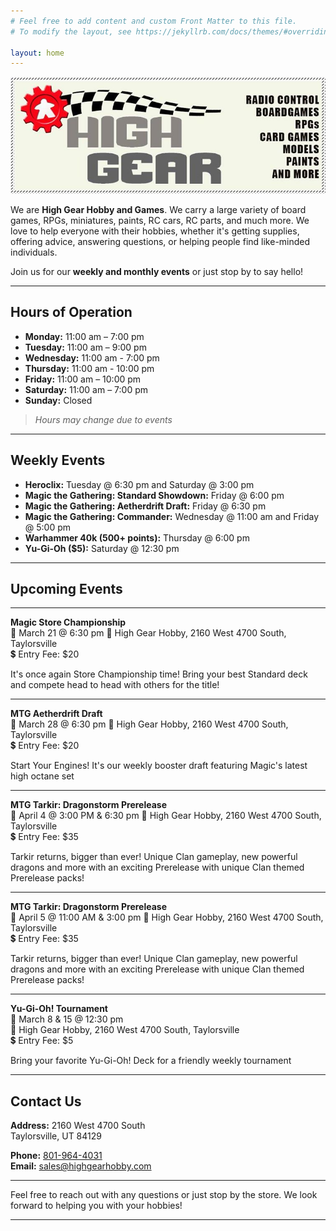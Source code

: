 ```yaml
---
# Feel free to add content and custom Front Matter to this file.
# To modify the layout, see https://jekyllrb.com/docs/themes/#overriding-theme-defaults

layout: home
---
```


![High Gear Logo](./assets/high_gear_logo.jpg)

We are **High Gear Hobby and Games**. We carry a large variety of board games, RPGs, miniatures, paints, RC cars, RC parts, and much more. We love to help everyone with their hobbies, whether it's getting supplies, offering advice, answering questions, or helping people find like-minded individuals. 

Join us for our **weekly and monthly events** or just stop by to say hello!

---

## Hours of Operation

- **Monday:** 11:00 am – 7:00 pm
- **Tuesday:** 11:00 am – 9:00 pm
- **Wednesday:** 11:00 am - 7:00 pm
- **Thursday:** 11:00 am - 10:00 pm
- **Friday:** 11:00 am – 10:00 pm
- **Saturday:** 11:00 am – 7:00 pm
- **Sunday:** Closed

> *Hours may change due to events*

---

## Weekly Events

- **Heroclix:** Tuesday @ 6:30 pm and Saturday @ 3:00 pm
- **Magic the Gathering: Standard Showdown:** Friday @ 6:00 pm
- **Magic the Gathering: Aetherdrift Draft:** Friday @ 6:30 pm
- **Magic the Gathering: Commander:** Wednesday @ 11:00 am and Friday @ 5:00 pm
- **Warhammer 40k (500+ points):** Thursday @ 6:00 pm
- **Yu-Gi-Oh ($5):** Saturday @ 12:30 pm

---

## Upcoming Events

---

**Magic Store Championship**  
📅 March 21 @ 6:30 pm 
📍 High Gear Hobby, 2160 West 4700 South, Taylorsville  
💲 Entry Fee: $20

It's once again Store Championship time! Bring your best Standard deck and compete head to head with others for the title!

---

**MTG Aetherdrift Draft**  
📅 March 28 @ 6:30 pm 
📍 High Gear Hobby, 2160 West 4700 South, Taylorsville  
💲 Entry Fee: $20

Start Your Engines! It's our weekly booster draft featuring Magic's latest high octane set

---

**MTG Tarkir: Dragonstorm Prerelease**  
📅 April 4 @ 3:00 PM & 6:30 pm 
📍 High Gear Hobby, 2160 West 4700 South, Taylorsville  
💲 Entry Fee: $35

Tarkir returns, bigger than ever! Unique Clan gameplay, new powerful dragons and more with an exciting Prerelease with unique Clan themed Prerelease packs!

---

**MTG Tarkir: Dragonstorm Prerelease**  
📅 April 5 @ 11:00 AM & 3:00 pm 
📍 High Gear Hobby, 2160 West 4700 South, Taylorsville  
💲 Entry Fee: $35

Tarkir returns, bigger than ever! Unique Clan gameplay, new powerful dragons and more with an exciting Prerelease with unique Clan themed Prerelease packs!

---

**Yu-Gi-Oh! Tournament**  
📅 March 8 & 15 @ 12:30 pm  
📍 High Gear Hobby, 2160 West 4700 South, Taylorsville  
💲 Entry Fee: $5

Bring your favorite Yu-Gi-Oh! Deck for a friendly weekly tournament

---

## Contact Us

**Address:**
2160 West 4700 South  
Taylorsville, UT 84129

**Phone:** [801-964-4031](tel:801-964-4031)  
**Email:** [sales@highgearhobby.com](mailto:sales@highgearhobby.com)

---

Feel free to reach out with any questions or just stop by the store. We look forward to helping you with your hobbies!

---


